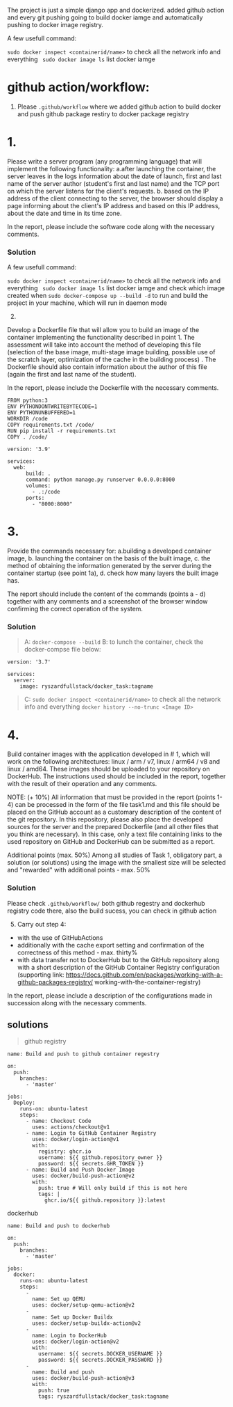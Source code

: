 The project is just a simple django app and dockerized. added github action and every git pushing going to build docker iamge and automatically pushing to docker image registry.


A few usefull command:

 `sudo docker inspect <containerid/name>` to check all the network info and everything
` sudo docker image ls` list docker iamge

# github action/workflow:
01. Please `.github/workflow` where we added github action to build docker and push github package restiry to docker package registry

# 1. 
Please write a server program (any programming language) that will implement the following functionality:
a.after launching the container, the server leaves in the logs information about the date of launch, first and last name of the server author (student's first and last name) and the TCP port on which the server listens for the client's requests.
b. based on the IP address of the client connecting to the server, the browser should display a page informing about the client's IP address and based on this IP address, about the date and time in its time zone.

In the report, please include the software code along with the necessary comments.

### Solution
  A few usefull command:

 `sudo docker inspect <containerid/name>` to check all the network info and everything
` sudo docker image ls` list docker iamge and check which image created when
`sudo docker-compose up --build -d` to run and build the project in your machine, which will run in daemon mode



2. 
Develop a Dockerfile file that will allow you to build an image of the container implementing the functionality described in point 1. The assessment will take into account the method of developing this file (selection of the base image, multi-stage image building, possible use of the scratch layer, optimization of the cache in the building process) . The Dockerfile should also contain information about the author of this file (again the first and last name of the student).

In the report, please include the Dockerfile with the necessary comments.

```
FROM python:3
ENV PYTHONDONTWRITEBYTECODE=1
ENV PYTHONUNBUFFERED=1
WORKDIR /code
COPY requirements.txt /code/
RUN pip install -r requirements.txt
COPY . /code/
```

```
version: '3.9'

services:
  web:
      build: .
      command: python manage.py runserver 0.0.0.0:8000
      volumes:
        - .:/code
      ports:
        - "8000:8000"
```

# 3. 
Provide the commands necessary for:
a.building a developed container image,
b. launching the container on the basis of the built image,
c. the method of obtaining the information generated by the server during the container startup (see point 1a),
d. check how many layers the built image has.

The report should include the content of the commands (points a - d) together with any comments and a screenshot of the browser window confirming the correct operation of the system.

### Solution
> A: `docker-compose --build`
> B: to lunch the container, check the docker-compse file below:

```
version: '3.7'

services:
  server:
    image: ryszardfullstack/docker_task:tagname
```

> C:  `sudo docker inspect <containerid/name>` to check all the network info and everything
`docker history --no-trunc <Image ID>`

# 4. 
Build container images with the application developed in # 1, which will work on the following architectures: linux / arm / v7, linux / arm64 / v8 and linux / amd64. These images should be uploaded to your repository on DockerHub. The instructions used should be included in the report, together with the result of their operation and any comments.



NOTE: (+ 10%) All information that must be provided in the report (points 1-4) can be processed in the form of the file task1.md and this file should be placed on the GitHub account as a customary description of the content of the git repository. In this repository, please also place the developed sources for the server and the prepared Dockerfile (and all other files that you think are necessary). In this case, only a text file containing links to the used repository on GitHub and DockerHub can be submitted as a report.
 
Additional points (max. 50%)
Among all studies of Task 1, obligatory part, a solution (or solutions) using the image with the smallest size will be selected and "rewarded" with additional points - max. 50%




### Solution

Please check `.github/workflow/` both github regestry and dockerhub registry code there, also the build sucess, you can check in github action



5. Carry out step 4:
- with the use of GitHubActions
- additionally with the cache export setting and confirmation of the correctness of this method -
max. thirty%
- with data transfer not to DockerHub but to the GitHub repository along with a short description of the GitHub Container Registry configuration
(supporting link: https://docs.github.com/en/packages/working-with-a-github-packages-registry/ working-with-the-container-registry)

In the report, please include a description of the configurations made in succession along with the necessary comments.


## solutions

> github registry

```
name: Build and push to github container regestry

on:
  push:
    branches:
      - 'master'

jobs:
  Deploy:
    runs-on: ubuntu-latest
    steps:
      - name: Checkout Code
        uses: actions/checkout@v1
      - name: Login to GitHub Container Registry
        uses: docker/login-action@v1
        with:
          registry: ghcr.io
          username: ${{ github.repository_owner }}
          password: ${{ secrets.GHR_TOKEN }}
      - name: Build and Push Docker Image
        uses: docker/build-push-action@v2
        with:
          push: true # Will only build if this is not here
          tags: |
            ghcr.io/${{ github.repository }}:latest
```

dockerhub

```
name: Build and push to dockerhub

on:
  push:
    branches:
      - 'master'

jobs:
  docker:
    runs-on: ubuntu-latest
    steps:
      -
        name: Set up QEMU
        uses: docker/setup-qemu-action@v2
      -
        name: Set up Docker Buildx
        uses: docker/setup-buildx-action@v2
      -
        name: Login to DockerHub
        uses: docker/login-action@v2
        with:
          username: ${{ secrets.DOCKER_USERNAME }}
          password: ${{ secrets.DOCKER_PASSWORD }}
      -
        name: Build and push
        uses: docker/build-push-action@v3
        with:
          push: true
          tags: ryszardfullstack/docker_task:tagname
```